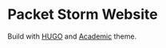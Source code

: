 # Packet Storm Website

Build with [HUGO](https://gohugo.io) and [Academic](https://themes.gohugo.io/academic/) theme.